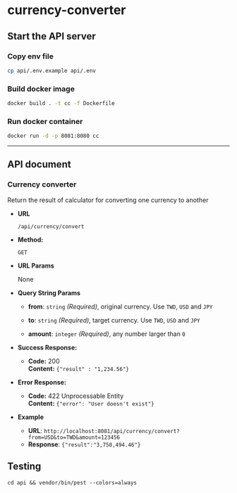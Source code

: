 # currency-converter

## Start the API server

### Copy env file
```bash
cp api/.env.example api/.env
```

### Build docker image
```bash
docker build . -t cc -f Dockerfile
```

### Run docker container
```bash
docker run -d -p 8081:8080 cc
```
----

## API document

### Currency converter

Return the result of calculator for converting one currency to another

* **URL**

  `/api/currency/convert`

* **Method:**

  `GET`

* **URL Params**
  
  None
* **Query String Params**

  - **from**: `string` *(Required)*, original currency. Use `TWD`, `USD` and `JPY`

  - **to**: `string` *(Required)*, target currency. Use `TWD`, `USD` and `JPY`

  - **amount**: `integer` *(Required)*, any number larger than `0`

* **Success Response:**

    * **Code:** 200 <br />
      **Content:** `{"result" : "1,234.56"}`

* **Error Response:**

    * **Code:** 422 Unprocessable Entity <br />
      **Content:** `{"error": "User doesn't exist"}`
* **Example**

    * **URL**: `http://localhost:8081/api/currency/convert?from=USD&to=TWD&amount=123456`
    * **Response**: `{"result":"3,758,494.46"}`

## Testing
`cd api && vendor/bin/pest --colors=always`
